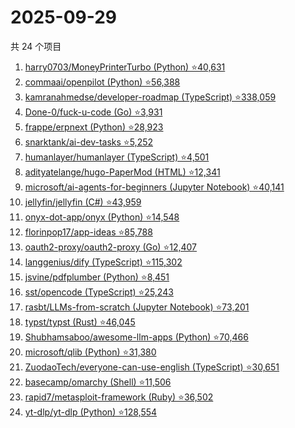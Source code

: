 # 2025-09-29

共 24 个项目

<!-- BEGIN GITHUB -->
<!-- 最后更新时间 2025-09-29 23:09:54 +0800 -->
1. [harry0703/MoneyPrinterTurbo (Python) ⭐40,631](https://github.com/harry0703/MoneyPrinterTurbo)
1. [commaai/openpilot (Python) ⭐56,388](https://github.com/commaai/openpilot)
1. [kamranahmedse/developer-roadmap (TypeScript) ⭐338,059](https://github.com/kamranahmedse/developer-roadmap)
1. [Done-0/fuck-u-code (Go) ⭐3,931](https://github.com/Done-0/fuck-u-code)
1. [frappe/erpnext (Python) ⭐28,923](https://github.com/frappe/erpnext)
1. [snarktank/ai-dev-tasks ⭐5,252](https://github.com/snarktank/ai-dev-tasks)
1. [humanlayer/humanlayer (TypeScript) ⭐4,501](https://github.com/humanlayer/humanlayer)
1. [adityatelange/hugo-PaperMod (HTML) ⭐12,341](https://github.com/adityatelange/hugo-PaperMod)
1. [microsoft/ai-agents-for-beginners (Jupyter Notebook) ⭐40,141](https://github.com/microsoft/ai-agents-for-beginners)
1. [jellyfin/jellyfin (C#) ⭐43,959](https://github.com/jellyfin/jellyfin)
1. [onyx-dot-app/onyx (Python) ⭐14,548](https://github.com/onyx-dot-app/onyx)
1. [florinpop17/app-ideas ⭐85,788](https://github.com/florinpop17/app-ideas)
1. [oauth2-proxy/oauth2-proxy (Go) ⭐12,407](https://github.com/oauth2-proxy/oauth2-proxy)
1. [langgenius/dify (TypeScript) ⭐115,302](https://github.com/langgenius/dify)
1. [jsvine/pdfplumber (Python) ⭐8,451](https://github.com/jsvine/pdfplumber)
1. [sst/opencode (TypeScript) ⭐25,243](https://github.com/sst/opencode)
1. [rasbt/LLMs-from-scratch (Jupyter Notebook) ⭐73,201](https://github.com/rasbt/LLMs-from-scratch)
1. [typst/typst (Rust) ⭐46,045](https://github.com/typst/typst)
1. [Shubhamsaboo/awesome-llm-apps (Python) ⭐70,466](https://github.com/Shubhamsaboo/awesome-llm-apps)
1. [microsoft/qlib (Python) ⭐31,380](https://github.com/microsoft/qlib)
1. [ZuodaoTech/everyone-can-use-english (TypeScript) ⭐30,651](https://github.com/ZuodaoTech/everyone-can-use-english)
1. [basecamp/omarchy (Shell) ⭐11,506](https://github.com/basecamp/omarchy)
1. [rapid7/metasploit-framework (Ruby) ⭐36,502](https://github.com/rapid7/metasploit-framework)
1. [yt-dlp/yt-dlp (Python) ⭐128,554](https://github.com/yt-dlp/yt-dlp)
<!-- END GITHUB -->